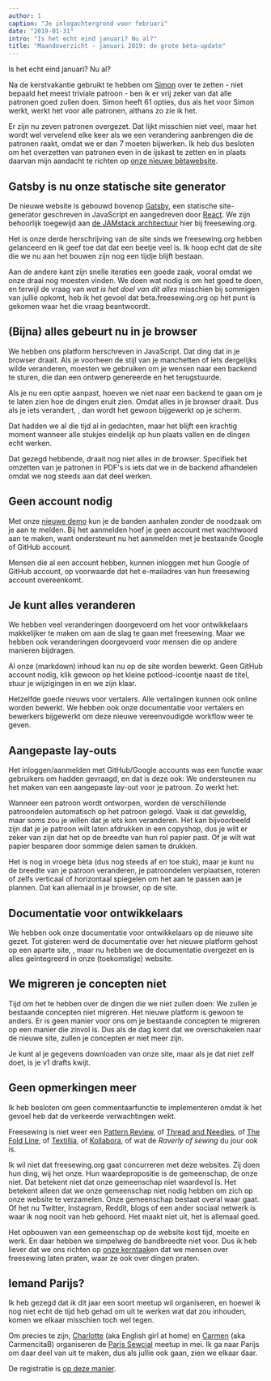 ```yaml
---
author: 1
caption: "Je inlogachtergrond voor februari"
date: "2019-01-31"
intro: "Is het echt eind januari? Nu al?"
title: "Maandoverzicht - januari 2019: de grote bèta-update"
---
```



Is het echt eind januari? Nu al?

Na de kerstvakantie gebruikt te hebben om [Simon](/en/patterns/simon) over te zetten - niet bepaald het meest triviale patroon - ben ik er vrij zeker van dat alle patronen goed zullen doen. Simon heeft 61 opties, dus als het voor Simon werkt, werkt het voor alle patronen, althans zo zie ik het.

Er zijn nu zeven patronen overgezet. Dat lijkt misschien niet veel, maar het wordt wel vervelend elke keer als we een verandering aanbrengen die de patronen raakt, omdat we er dan 7 moeten bijwerken. Ik heb dus besloten om het overzetten van patronen even in de ijskast te zetten en in plaats daarvan mijn aandacht te richten op [onze nieuwe bètawebsite](/en/).

## Gatsby is nu onze statische site generator

De nieuwe website is gebouwd bovenop [Gatsby](https://www.gatsbyjs.org/), een statische site-generator geschreven in JavaScript en aangedreven door [React](https://reactjs.org/). We zijn behoorlijk toegewijd aan [de JAMstack architectuur](/en/blog/freesewing-goes-jamstack) hier bij freesewing.org.

Het is onze derde herschrijving van de site sinds we freesewing.org hebben gelanceerd en ik geef toe dat dat een beetje veel is. Ik hoop echt dat de site die we nu aan het bouwen zijn nog een tijdje blijft bestaan.

Aan de andere kant zijn snelle iteraties een goede zaak, vooral omdat we onze draai nog moesten vinden. We doen wat nodig is om het goed te doen, en terwijl de vraag van *wat is het doel van dit alles* misschien bij sommigen van jullie opkomt, heb ik het gevoel dat beta.freesewing.org op het punt is gekomen waar het die vraag beantwoordt.

## (Bijna) alles gebeurt nu in je browser

We hebben ons platform herschreven in JavaScript. Dat ding dat in je browser draait. Als je voorheen de stijl van je manchetten of iets dergelijks wilde veranderen, moesten we gebruiken om je wensen naar een backend te sturen, die dan een ontwerp genereerde en het terugstuurde.

Als je nu een optie aanpast, hoeven we niet naar een backend te gaan om je te laten zien hoe de dingen eruit zien. Omdat alles in je browser draait. Dus als je iets verandert, , dan wordt het gewoon bijgewerkt op je scherm.

Dat hadden we al die tijd al in gedachten, maar het blijft een krachtig moment wanneer alle stukjes eindelijk op hun plaats vallen en de dingen echt werken.

Dat gezegd hebbende, draait nog niet alles in de browser. Specifiek het omzetten van je patronen in PDF's is iets dat we in de backend afhandelen omdat we nog steeds aan dat deel werken.

## Geen account nodig

Met onze [nieuwe demo](https://beta.freesewing.org/en/demo) kun je de banden aanhalen zonder de noodzaak om je aan te melden. Bij het aanmelden hoef je geen account met wachtwoord aan te maken, want ondersteunt nu het aanmelden met je bestaande Google of GitHub account.

Mensen die al een account hebben, kunnen inloggen met hun Google of GitHub account, op voorwaarde dat het e-mailadres van hun freesewing account overeenkomt.

## Je kunt alles veranderen

We hebben veel veranderingen doorgevoerd om het voor ontwikkelaars makkelijker te maken om aan de slag te gaan met freesewing. Maar we hebben ook veranderingen doorgevoerd voor mensen die op andere manieren bijdragen.

Al onze (markdown) inhoud kan nu op de site worden bewerkt. Geen GitHub account nodig, klik gewoon op het kleine potlood-icoontje naast de titel, stuur je wijzigingen in en we zijn klaar.

Hetzelfde goede nieuws voor vertalers. Alle vertalingen kunnen ook online worden bewerkt. We hebben ook onze documentatie voor vertalers en bewerkers bijgewerkt om deze nieuwe vereenvoudigde workflow weer te geven.

## Aangepaste lay-outs

Het inloggen/aanmelden met GitHub/Google accounts was een functie waar gebruikers om hadden gevraagd, en dat is deze ook: We ondersteunen nu het maken van een aangepaste lay-out voor je patroon. Zo werkt het:

Wanneer een patroon wordt ontworpen, worden de verschillende patroondelen automatisch op het patroon gelegd. Vaak is dat geweldig, maar soms zou je willen dat je iets kon veranderen. Het kan bijvoorbeeld zijn dat je je patroon wilt laten afdrukken in een copyshop, dus je wilt er zeker van zijn dat het op de breedte van hun rol papier past. Of je wilt wat papier besparen door sommige delen samen te drukken.

Het is nog in vroege bèta (dus nog steeds af en toe stuk), maar je kunt nu de breedte van je patroon veranderen, je patroondelen verplaatsen, roteren of zelfs verticaal of horizontaal spiegelen om het aan te passen aan je plannen. Dat kan allemaal in je browser, op de site.

## Documentatie voor ontwikkelaars

We hebben ook onze documentatie voor ontwikkelaars op de nieuwe site gezet. Tot gisteren werd de documentatie over het nieuwe platform gehost op een aparte site, , maar nu hebben we de documentatie overgezet en is alles geïntegreerd in onze (toekomstige) website.

## We migreren je concepten niet

Tijd om het te hebben over de dingen die we niet zullen doen: We zullen je bestaande concepten niet migreren. Het nieuwe platform is gewoon te anders. Er is geen manier voor ons om je bestaande concepten te migreren op een manier die zinvol is. Dus als de dag komt dat we overschakelen naar de nieuwe site, zullen je concepten er niet meer zijn.

Je kunt al je gegevens downloaden van onze site, maar als je dat niet zelf doet, is je v1 drafts kwijt.

## Geen opmerkingen meer

Ik heb besloten om geen commentaarfunctie te implementeren omdat ik het gevoel heb dat de verkeerde verwachtingen wekt.

Freesewing is niet weer een [Pattern Review](https://sewing.patternreview.com/), of [Thread and Needles](https://www.threadandneedles.org/), of [The Fold Line](https://thefoldline.com/), of [Textillia](https://www.textillia.com/), of [Kollabora](http://www.kollabora.com/), of wat de *Raverly of sewing* du jour ook is.

Ik wil niet dat freesewing.org gaat concurreren met deze websites. Zij doen hun ding, wij het onze. Hun waardepropositie is de gemeenschap, de onze niet. Dat betekent niet dat onze gemeenschap niet waardevol is. Het betekent alleen dat we onze gemeenschap niet nodig hebben om zich op onze website te verzamelen. Onze gemeenschap bestaat overal waar gaat. Of het nu Twitter, Instagram, Reddit, blogs of een ander sociaal netwerk is waar ik nog nooit van heb gehoord. Het maakt niet uit, het is allemaal goed.

Het opbouwen van een gemeenschap op de website kost tijd, moeite en werk. En daar hebben we simpelweg de bandbreedte niet voor. Dus ik heb liever dat we ons richten op [onze kerntaak](/en/docs/faq/#whats-your-end-game)en dat we mensen over freesewing laten praten, waar ze ook over dingen praten.

## Iemand Parijs?

Ik heb gezegd dat ik dit jaar een soort meetup wil organiseren, en hoewel ik nog niet echt de tijd heb gehad om uit te werken wat dat zou inhouden, komen we elkaar misschien toch wel tegen.

Om precies te zijn, [Charlotte](https://englishgirlathome.com/) (aka English girl at home) en [Carmen](https://www.carmencitab.com/) (aka CarmencitaB) organiseren de [Paris Sewcial](https://englishgirlathome.com/2019/01/23/paris-sewcial-paris-coud-2019-registration-open/) meetup in mei. Ik ga naar Parijs om daar deel van uit te maken, dus als jullie ook gaan, zien we elkaar daar.

De registratie is [op deze manier](https://www.eventbrite.co.uk/e/paris-sewcial-paris-coud-registration-54520802187). 


